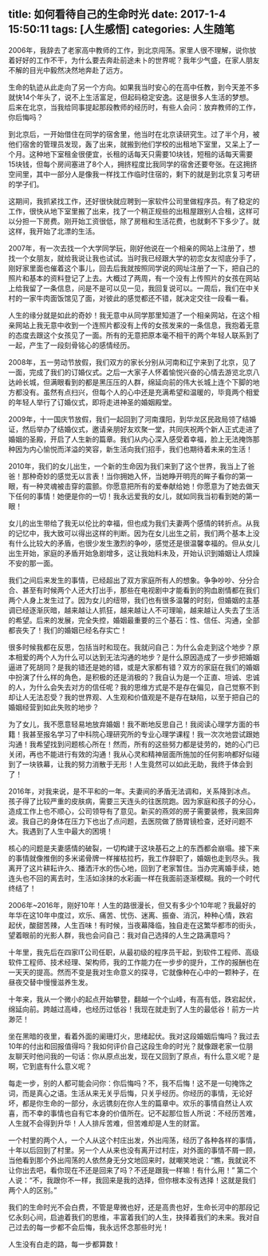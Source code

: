 title: 如何看待自己的生命时光
date: 2017-1-4 15:50:11
tags: [人生感悟]
categories: 人生随笔
---

2006年，我辞去了老家高中教师的工作，到北京闯荡。家里人很不理解，说你放着好好的工作不干，为什么要去奔赴前途未卜的世界呢？我年少气盛，在家人朋友不解的目光中毅然决然地奔赴了远方。

生命的轨迹从此走向了另一个方向。如果我当时安心的在高中任教，到今天差不多就快14个年头了，说不上生活富足，但起码稳定安逸。这是很多人生活的梦想。后来在北京，当我给同事提起那段教师的经历时，有些人会问：放弃教师的工作，你后悔吗？

到北京后，一开始借住在同学的宿舍里，他当时在北京读研究生。过了半个月，被他们宿舍的管理员发现，轰了出来，就搬到他们学校的出租地下室里，又呆上了一个月。这种地下室租金很便宜，长租的话每天只需要10块钱，短租的话每天需要15块钱，但每个房间塞进了8个人，拥挤程度比我同学的宿舍还要夸张。在这拥挤空间里，其中一部分人是像我一样找工作临时住宿的，剩下的就是到北京复习考研的学子们。

这期间，我抓紧找工作，还好很快就应聘到一家软件公司里做程序员。有了稳定的工作，很快从地下室里搬了出来，找了一个稍正规些的出租屋跟别人合租，这样可以分担一下房费。刚开始工资很低，除了房租和生活花费，也就剩不下多少了。就这样，我开始了北漂的生活。

2007年，有一次去找一个大学同学玩，刚好他说在一个相亲的网站上注册了，想找一个女朋友，就给我说让我也试试。当时我已经跟大学的初恋女友彻底分手了，刚好家里面也催着这个事儿，回去后我就按照同学说的网址注册了一下，把自己的照片和基本的资料登记了上去。大概过了两周，有一个没有上传照片的女孩在网站上给我留了一条信息，问是不是可以见一见，我回复说可以。一周后，我们在中关村的一家牛肉面饭馆见了面，对彼此的感觉都还不错，就决定交往一段看一看。

人生的缘分就是如此的奇妙！我无意中从同学那里知道了一个相亲网站，在这个相亲网站上我无意中收到一个连照片都没有上传的女孩发来的一条信息，我抱着无意的态度去跟这个女孩见了一面。所有的无意把原本毫不相干的两个年轻人联系到了一起，产生了一段刻骨铭心的感情经历。

2008年，五一劳动节放假，我们双方的家长分别从河南和辽宁来到了北京，见了一面，完成了我们的订婚仪式。之后一大家子人怀着愉悦兴奋的心情去游览北京八达岭长城，但满眼看到的都是黑压压的人群，绵延向前的伟大长城上连个下脚的地方都没有。虽然有点扫兴，但每个人的心中还是充满希望和温暖的，毕竟两个相爱的年轻人举行了订婚仪式，即将走进神圣的婚姻殿堂。

2009年，十一国庆节放假，我们一起回到了河南濮阳，到华龙区民政局领了结婚证，然后举办了结婚仪式，邀请亲朋好友欢聚一堂，共同庆祝两个新人正式走进了婚姻的圣殿，开启了人生新的篇章。我们从内心深入感受着幸福，脸上无法掩饰那种因为内心愉悦而洋溢的笑容，新生活向我们招手，我们也期待着未来的生活！

2010年，我们的女儿出生，一个新的生命因为我们来到了这个世界，我当上了爸爸！那种奇妙的感觉无以言表！当你拥她入怀，当她睁开明亮的眸子看你的第一眼，有一种灵魂被击穿的震颤。你愿意把所有的爱奉献给她！你愿意为了她去做天下任何的事情！她便是你的一切！我永远爱我的女儿，就如同我当初看到她的第一眼！

女儿的出生带给了我无以伦比的幸福，但也成为我们夫妻两个感情的转折点。从我的记忆中，我大致可以得出这样的判断。因为在女儿出生之前，我们两个基本上没有什么比较大的矛盾，也很少发生激烈的争吵，感觉还是很温馨幸福的。但从女儿出生开始，家庭的矛盾开始急剧增多，这让我始料未及，开始认识到婚姻让人烦躁不安的那一面。

我们之间后来发生的事情，已经超出了双方家庭所有人的想象。争争吵吵、分分合合、甚至有时候两个人还大打出手，那些在电视剧中才能看到的狗血剧情都在我们两个人身上发生过了。因为女儿的纽带，我们也有很多温馨的时刻，但婚姻的主基调已经逐渐灰暗，越来越让人抓狂，越来越让人不可理喻，越来越让人失去了生活的希望。后来的发展，完全失控，婚姻最重要的三个基石：性、信任、沟通，全部都丧失了！我们的婚姻已经名存实亡！

很多时候我都在反思，包括当时和现在。我就问自己：为什么会走到这个地步？原本相爱的两个人为什么可以达到无法沟通的地步？是什么原因造成了一步步把婚姻逼进了死胡同？是我的错还是她的错，或是大家都有错？双方的家庭在我们的婚姻中扮演了什么样的角色，是积极的还是消极的？我自认为是一个正直、坦诚、忠诚的人，为什么会失去对方的信任呢？我的思维方式是不是存在偏见，自己觉察不到却让人无法忍受？我的世界观、人生观和价值观是不是存在缺陷，以至于把自己的婚姻经营到如此失败的地步？

为了女儿，我不愿意轻易地放弃婚姻！我不断地反思自己！我阅读心理学方面的书籍！我甚至报名学习了中科院心理研究所的专业心理学课程！我一次次地尝试跟她沟通！我希望找到问题核心所在！然而，所有的这些努力都是徒劳的，她的心门已关闭，再也不能进行有效的沟通！我从心灵和精神层面所施加的任何影响都好似碰到了一块铁幕，让我的努力消散于无形！人生竟然可以如此无助，我终于体会到了！

2016年，对我来说，是不平和的一年。夫妻间的矛盾无法调和，关系降到冰点。孩子得了比较严重的皮肤病，需要三天连头的往医院跑。因为家庭和孩子的分心，造成工作上也不顺心，公司领导有了意见。新买的燕郊的房子需要装修，我来回奔波。我自己的身体在压力下也出了点问题，去医院做了肠胃镜检查，还好问题不大。我遇到了人生中最大的困境！

核心的问题是夫妻感情的破裂，一切构建于这块基石之上的东西都会崩塌。接下来的事情就像推倒的多米诺骨牌一样摧枯拉朽，我工作辞职了，婚姻也走到尽头。我离开了这片耕耘许久、播洒汗水的伤心地，回到了老家暂住。当办完离婚手续，她连头也不回的离去时，生活如涂抹的水彩画一样在我面前逐渐模糊。我的一个时代终结了！

2006年~2016年，刚好10年！人生的路很漫长，但又有多少个10年呢？我最好的年华在这10年中度过，欢乐、痛苦、忧伤、迷离、振奋、消沉，种种心情，跌宕起伏，酸甜苦辣，人生百味！有时候，当夜幕降临，独自走在这繁华都市的街头，望着眼前的光影人群，我也会问自己：我对自己选择的人生之路满意吗？

十年里，我先后在四家IT公司任职，从最初级的程序员干起，到软件工程师、高级软件工程师、技术经理、架构师，我的工作能力在一步步的提升，工作的报酬也在一天天的提高。然而不变是我对生命意义的探寻，它就像种在心中的一颗种子，在昼夜交替中慢慢滋养生发。

十年来，我从一个微小的起点开始攀登，翻越一个个山峰，有高有低，跌宕起伏，绵延向前。跨越过高峰，也经历过低谷！我现在就走到了人生的最低谷！前方一片渺茫！

坐在黑暗的夜里，看着外面的阑珊灯火，思绪起伏。我对这段婚姻后悔吗？我过去10年的付出和回报值得吗？我如何评价自己这段生命的时光？就像跟老家一位朋友聊天时他问我的一句话：你从原点出发，现在又回到了原点，有什么意义呢？是啊，它到底有什么意义呢？

每走一步，别的人都可能会问你：你后悔吗？不，我不后悔！这不是一句掩饰之词，而是真心之语。生活从来无关乎后悔，只关乎经历。你经历的事情，无论好坏，都是你生命的一部分，永远镌刻在你人生的篇章中。欢乐的事情自然让人欢喜，而不幸的事情也自有它本身的价值所在。记不起那位哲人所说：不经历苦难，人生就不会得到升华！人人排斥苦难，但苦难却是人生的财富。

一个村里的两个人，一个人从这个村庄出发，外出闯荡，经历了各种各样的事情，十年以后回到了村里。另一个人从来也没有离开过村庄，对外面的事情不屑一顾，当他看到那个外出闯荡的人依然身无分文地回来时，就嘲笑地说：“瞧，我就说不让你出去吧，看你现在不还是回来了吗？不还是跟我一样嘛！有什么用！” 第二个人说：“不，我跟你不一样，我回来是我的选择，但你根本没有选择！这就是我们两个人的区别。” 

我们的生命时光不会白费，不管是卑微也好，还是高贵也好，生命长河中的那段记忆永刻心间，启迪着我们的思维，丰富着我们的人生，抉择着我们的未来。我对自己过去的每一步都不会后悔，我永远怀念那些时光！

人生没有白走的路，每一步都算数！
